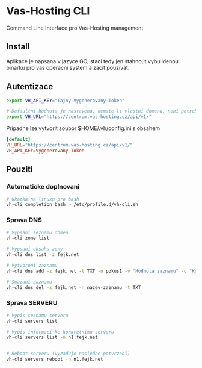 # Vas-Hosting CLI

Command Line Interface pro Vas-Hosting management


## Install

Aplikace je napsana v jazyce GO, staci tedy jen stahnout vybuildenou binarku pro vas operacni system a zacit pouzivat.



## Autentizace

```bash
export VH_API_KEY="Tajny-Vygenerovany-Token"

# Defaultni hodnota je nastavena, nemate-li vlastni domenu, neni potreba nic menit
export VH_URL="https://centrum.vas-hosting.cz/api/v1/"
```

Pripadne lze vytvorit soubor $HOME/.vh/config.ini s obsahem

```toml
[default]
VH_URL="https://centrum.vas-hosting.cz/api/v1/"
VH_API_KEY=Vygenerovany-Token

```

## Pouziti

### Automaticke doplnovani


```bash
# Ukazka na linuxu pro bash
vh-cli completion bash > /etc/profile.d/vh-cli.sh

```
### Sprava DNS

```bash
# Vypsani seznamu domen
vh-cli zone list

# Vypsani obsahu zony
vh-cli dns list -z fejk.net

# Vytvoreni zaznamu
vh-cli dns add -z fejk.net -t TXT -n pokus1 -v "Hodnota zaznamu" -c "Komentar"

# Smazani zaznamu
vh-cli dns del -z fejk.net -n nazev-zaznamu -t TXT
```

### Sprava SERVERU

```bash
# Vypis seznamu serveru
vh-cli servers list

# Vypis informaci ke konkretnimu serveru
vh-cli servers list -n n1.fejk.net


# Reboot serveru (vyzaduje nasledne potvrzeni)
vh-cli servers reboot -n n1.fejk.net

```

